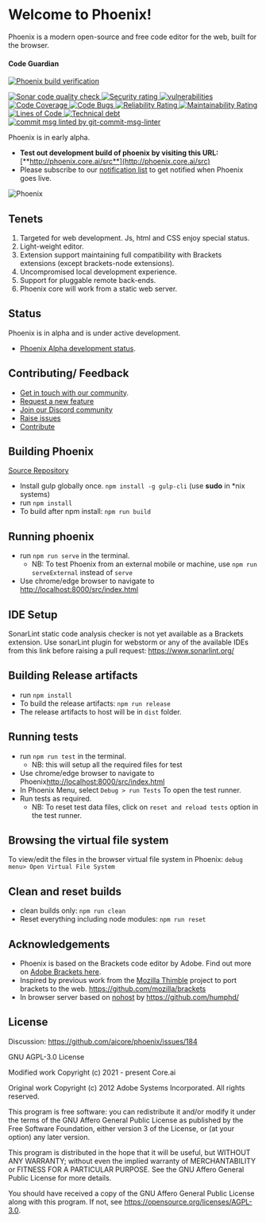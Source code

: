 # Welcome to Phoenix!

Phoenix is a modern open-source and free code editor for the web, built for the browser.

#### Code Guardian
[![Phoenix build verification](https://github.com/aicore/phoenix/actions/workflows/build_verify.yml/badge.svg)](https://github.com/aicore/phoenix/actions/workflows/build_verify.yml)

<a href="https://sonarcloud.io/summary/new_code?id=aicore_phoenix">
  <img src="https://sonarcloud.io/api/project_badges/measure?project=aicore_phoenix&metric=alert_status" alt="Sonar code quality check" />
  <img src="https://sonarcloud.io/api/project_badges/measure?project=aicore_phoenix&metric=security_rating" alt="Security rating" />
  <img src="https://sonarcloud.io/api/project_badges/measure?project=aicore_phoenix&metric=vulnerabilities" alt="vulnerabilities" />
  <img src="https://sonarcloud.io/api/project_badges/measure?project=aicore_phoenix&metric=coverage" alt="Code Coverage" />
  <img src="https://sonarcloud.io/api/project_badges/measure?project=aicore_phoenix&metric=bugs" alt="Code Bugs" />
  <img src="https://sonarcloud.io/api/project_badges/measure?project=aicore_phoenix&metric=reliability_rating" alt="Reliability Rating" />
  <img src="https://sonarcloud.io/api/project_badges/measure?project=aicore_phoenix&metric=sqale_rating" alt="Maintainability Rating" />
  <img src="https://sonarcloud.io/api/project_badges/measure?project=aicore_phoenix&metric=ncloc" alt="Lines of Code" />
  <img src="https://sonarcloud.io/api/project_badges/measure?project=aicore_phoenix&metric=sqale_index" alt="Technical debt" />
</a>
<a href="https://www.npmjs.com/package/git-commit-msg-linter">
  <img src="https://badgen.net/badge/git-commit-msg-linter/3.0.0/green" alt="commit msg linted by git-commit-msg-linter" />
</a>

Phoenix is in early alpha.  
* **Test out development build of phoenix by visiting this URL:** [**http://phoenix.core.ai/src**](http://phoenix.core.ai/src) 
* Please subscribe to our [notification list](https://core.ai/) to get notified when Phoenix goes live. 

![Phoenix](./phoenix.png)

## Tenets
1. Targeted for web development. Js, html and CSS enjoy special status.
2. Light-weight editor.
3. Extension support maintaining full compatibility with Brackets extensions (except brackets-node extensions).
4. Uncompromised local development experience.
5. Support for pluggable remote back-ends.
6. Phoenix core will work from a static web server.

## Status
Phoenix is in alpha and is under active development.
* [Phoenix Alpha development status](https://github.com/aicore/phoenix/issues/11).

## Contributing/ Feedback
* [Get in touch with our community](https://github.com/aicore/phoenix/discussions).
* [Request a new feature](https://github.com/aicore/phoenix/discussions/categories/ideas)
* [Join our Discord community](https://discord.gg/TwgBFCjVBd)
* [Raise issues](https://github.com/aicore/phoenix/issues)
* [Contribute](https://github.com/aicore/phoenix)

## Building Phoenix
[Source Repository](https://github.com/aicore/phoenix) 

* Install gulp globally once.  `npm install -g gulp-cli` (use **sudo** in *nix systems)
* run `npm install`
* To build after npm install: `npm run build`

## Running phoenix
* run `npm run serve` in the terminal.
  * NB: To test Phoenix from an external mobile or machine, use `npm run serveExternal` instead of `serve`   
* Use chrome/edge browser to navigate to [http://localhost:8000/src/index.html](http://localhost:8000/src/index.html)

## IDE Setup
SonarLint static code analysis checker is not yet available as a Brackets
extension. Use sonarLint plugin for webstorm or any of the available
IDEs from this link before raising a pull request: https://www.sonarlint.org/

## Building Release artifacts

* run `npm install`
* To build the release artifacts: `npm run release`
* The release artifacts to host will be in `dist` folder.

## Running tests
* run `npm run test` in the terminal.
  * NB: this will setup all the required files for test 
* Use chrome/edge browser to navigate to Phoenix[http://localhost:8000/src/index.html](http://localhost:8000/src/index.html)
* In Phoenix Menu, select `Debug > run Tests` To open the test runner.
* Run tests as required. 
  * NB: To reset test data files, click on `reset and reload tests` option in the test runner.

## Browsing the virtual file system
To view/edit the files in the browser virtual file system in Phoenix:
`debug menu> Open Virtual File System`

## Clean and reset builds
* clean builds only: `npm run clean`
* Reset everything including node modules: `npm run reset`

## Acknowledgements
* Phoenix is based on the Brackets code editor by Adobe. Find out more on [Adobe Brackets here](https://github.com/adobe/brackets/).
* Inspired by previous work from the [Mozilla Thimble](https://github.com/mozilla/thimble.mozilla.org) project to port brackets to the web. https://github.com/mozilla/brackets
* In browser server based on [nohost](https://github.com/humphd/nohost) by https://github.com/humphd/


## License
Discussion: https://github.com/aicore/phoenix/issues/184

GNU AGPL-3.0 License

Modified work Copyright (c) 2021 - present Core.ai

Original work Copyright (c) 2012 Adobe Systems Incorporated. All rights reserved.

This program is free software: you can redistribute it and/or modify
it under the terms of the GNU Affero General Public License as
published by the Free Software Foundation, either version 3 of the
License, or (at your option) any later version.

This program is distributed in the hope that it will be useful,
but WITHOUT ANY WARRANTY; without even the implied warranty of
MERCHANTABILITY or FITNESS FOR A PARTICULAR PURPOSE.  See the
GNU Affero General Public License for more details.

You should have received a copy of the GNU Affero General Public License
along with this program.  If not, see https://opensource.org/licenses/AGPL-3.0.

